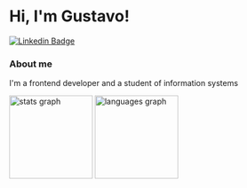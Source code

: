 # Hi, I'm Gustavo!

[![Linkedin Badge](https://img.shields.io/badge/-LinkedIn-blue?style=flat-square&logo=Linkedin&logoColor=white&link=https://www.linkedin.com/in/fagnerpsantos/)](https://www.linkedin.com/in/gustavo-reis-904449181/)

### About me
I'm a frontend developer and a student of information systems

<div align="left">
  <img src="https://github-readme-stats.vercel.app/api?hide_title=true&hide_rank=true&show_icons=false&include_all_commits=true&count_private=true&disable_animations=false&theme=dark&locale=en&hide_border=true&username=gustavorss" height="150" alt="stats graph"  />
  <img src="https://github-readme-stats.vercel.app/api/top-langs?locale=en&hide_title=false&layout=compact&card_width=320&langs_count=6&theme=dark&hide_border=true&username=gustavorss" height="150" alt="languages graph"  />
</div>

###
